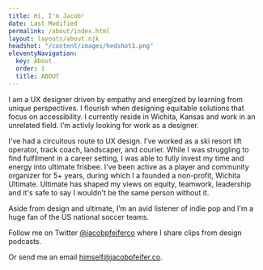 ```yaml
---
title: Hi, I'm Jacob!
date: Last Modified 
permalink: /about/index.html
layout: layouts/about.njk
headshot: "/content/images/hedshot1.png"
eleventyNavigation:
  key: About
  order: 1
  title: ABOUT
---
```

I am a UX designer driven by empathy and energized by learning from unique perspectives. I flourish when designing equitable solutions that focus on accessibility. I currently reside in Wichita, Kansas and work in an unrelated field. I’m activly looking for work as a designer.

I've had a circuitous route to UX design. I’ve worked as a ski resort lift operator, track coach, landscaper, and courier. While I was struggling to find fulfilment in a career setting, I was able to fully invest my time and energy into ultimate frisbee. I've been active as a player and community organizer for 5+ years, during which I a founded a non-profit, Wichita Ultimate. Ultimate has shaped my views on equity, teamwork, leadership and it's safe to say I wouldn't be the same person without it.  

Aside from design and ultimate, I’m an avid listener of indie pop and I'm a huge fan of the US national soccer teams. 

Follow me on Twitter [@jacobpfeiferco](http://twitter.com/jacobpfeiferco) where I share clips from design podcasts.

Or send me an email himself@jacobpfeifer.co.